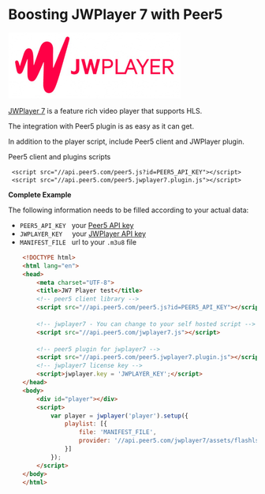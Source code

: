 # Boosting JWPlayer 7 with Peer5

![](./images/jwplayer.jpg)

[JWPlayer 7](https://www.jwplayer.com/) is a feature rich video player that supports HLS.

The integration with Peer5 plugin is as easy as it can get.

In addition to the player script, include Peer5 client and JWPlayer plugin.
 
Peer5 client and plugins scripts

     <script src="//api.peer5.com/peer5.js?id=PEER5_API_KEY"></script>
     <script src="//api.peer5.com/peer5.jwplayer7.plugin.js"></script>
    
**Complete Example** 
 
The following information needs to be filled according to your actual data:
 
- `PEER5_API_KEY` &nbsp;&nbsp;your [Peer5 API key](https://app.peer5.com/integration)
- `JWPLAYER_KEY`  &nbsp;&nbsp;&nbsp;&nbsp;your [JWPlayer API key](https://dashboard.jwplayer.com/#/account/properties)
- `MANIFEST_FILE` &nbsp;&nbsp;url to your `.m3u8` file
  
```html
    <!DOCTYPE html>
    <html lang="en">
    <head>
        <meta charset="UTF-8">
        <title>JW7 Player test</title>
        <!-- peer5 client library -->
        <script src="//api.peer5.com/peer5.js?id=PEER5_API_KEY"></script>
        
        <!-- jwplayer7 - You can change to your self hosted script -->
        <script src="//api.peer5.com/jwplayer7.js"></script>
        
        <!-- peer5 plugin for jwplayer7 -->
        <script src="//api.peer5.com/peer5.jwplayer7.plugin.js"></script>
        <!-- jwplayer7 license key -->
        <script>jwplayer.key = 'JWPLAYER_KEY';</script>
    </head>
    <body>
        <div id="player"></div>
        <script>
            var player = jwplayer('player').setup({
                playlist: [{
                    file: 'MANIFEST_FILE',
                    provider: '//api.peer5.com/jwplayer7/assets/flashls.provider.swf'
                }]
            });
        </script>
    </body>
    </html>
```